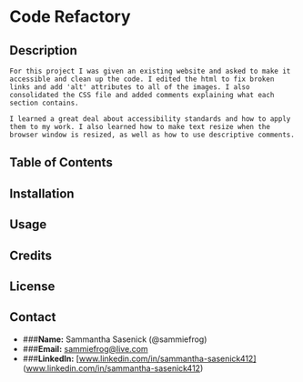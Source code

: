 # **Code Refactory**

## **Description**

    For this project I was given an existing website and asked to make it accessible and clean up the code. I edited the html to fix broken links and add 'alt' attributes to all of the images. I also consolidated the CSS file and added comments explaining what each section contains.

    I learned a great deal about accessibility standards and how to apply them to my work. I also learned how to make text resize when the browser window is resized, as well as how to use descriptive comments.

## **Table of Contents**


## **Installation**


## **Usage**


## **Credits**


## **License**

## **Contact**
* ###**Name:** Sammantha Sasenick (@sammiefrog)
* ###**Email:** [sammiefrog@live.com](sammiefrog@live.com)
* ###**LinkedIn:** [www.linkedin.com/in/sammantha-sasenick412] (www.linkedin.com/in/sammantha-sasenick412)
